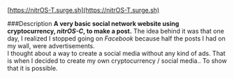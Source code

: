 [https://nitrOS-T.surge.sh](https://nitrOS-T.surge.sh)

###Description
**A very basic social network website using cryptocurrency, *nitrOS-C*, to make a post.**
The idea behind it was that one day, I realized I stopped going on *Facebook* because half the posts I had on my wall, were advertisements.  
I thought about a way to create a social media without any kind of ads. That is when I decided to create my own cryptocurrency / social media.. To show that it is possible.

